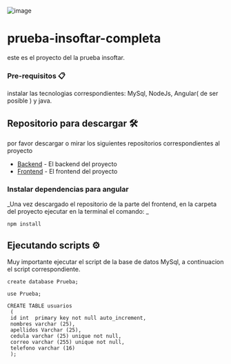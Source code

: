 ![image](https://user-images.githubusercontent.com/59752118/127084794-affb3a2d-fbf3-488d-9337-fb63f2f150e7.png)

# prueba-insoftar-completa
este es el proyecto del la prueba insoftar.

### Pre-requisitos 📋
instalar las tecnologias correspondientes: MySql, NodeJs, Angular( de ser posible ) y java.

## Repositorio para descargar 🛠️
por favor descargar o mirar los siguientes repositorios correspondientes al proyecto
* [Backend](https://github.com/santiago-cortes-ortiz/prueba-insoftar-backend) - El backend del proyecto
* [Frontend](https://github.com/santiago-cortes-ortiz/prueba-insoftar-frontend) - El frontend del proyecto

### Instalar dependencias para angular

_Una vez descargado el repositorio de la parte del frontend, en la carpeta del proyecto
ejecutar en la terminal el comando: _

```
npm install
```

## Ejecutando scripts ⚙️
Muy importante ejecutar el script de la base de datos MySql,
a continuacion el script correspondiente.
```
create database Prueba;

use Prueba;

CREATE TABLE usuarios
 (
 id int  primary key not null auto_increment,
 nombres varchar (25),
 apellidos Varchar (25),
 cedula varchar (25) unique not null,
 correo varchar (255) unique not null,
 telefono varchar (16)
 );
```
